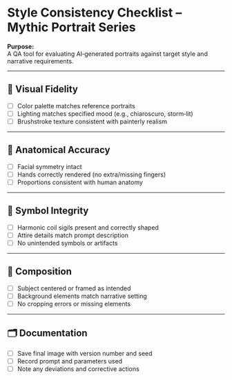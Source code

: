 # Style Consistency Checklist – Mythic Portrait Series

**Purpose:**  
A QA tool for evaluating AI‑generated portraits against target style and narrative requirements.

---

## 🎨 Visual Fidelity
- [ ] Color palette matches reference portraits
- [ ] Lighting matches specified mood (e.g., chiaroscuro, storm‑lit)
- [ ] Brushstroke texture consistent with painterly realism

---

## 🧍 Anatomical Accuracy
- [ ] Facial symmetry intact
- [ ] Hands correctly rendered (no extra/missing fingers)
- [ ] Proportions consistent with human anatomy

---

## 🔮 Symbol Integrity
- [ ] Harmonic coil sigils present and correctly shaped
- [ ] Attire details match prompt description
- [ ] No unintended symbols or artifacts

---

## 📏 Composition
- [ ] Subject centered or framed as intended
- [ ] Background elements match narrative setting
- [ ] No cropping errors or missing elements

---

## 🗂 Documentation
- [ ] Save final image with version number and seed
- [ ] Record prompt and parameters used
- [ ] Note any deviations and corrective actions
